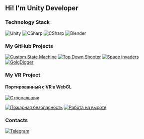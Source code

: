 ## Hi! I'm Unity Developer

### Technology Stack

![Unity](https://img.shields.io/badge/-Unity-090909?style=for-the-badge&logo=unity)
![CSharp](https://img.shields.io/badge/-Sharp-090909?style=for-the-badge&logo=c)
![CSharp](https://img.shields.io/badge/-VR-090909?style=for-the-badge&logo=oculus)
![Blender](https://img.shields.io/badge/-Blender-090909?style=for-the-badge&logo=blender&logoColor=F4CA16)

### My GitHub Projects

[![Custom State Machine](https://img.shields.io/badge/-Top%20Down%20Shooter-090909?style=for-the-badge&logo=GIT)](https://github.com/AcsellMeent/CustomStateMachine)
[![Top Down Shooter](https://img.shields.io/badge/-Top%20Down%20Shooter-090909?style=for-the-badge&logo=GIT)](https://github.com/AcsellMeent/Top-down-shooter)
[![Space invaders](https://img.shields.io/badge/-Space_invaders-090909?style=for-the-badge&logo=GIT)](https://github.com/AcsellMeent/Space-invaders)
[![GolgDigger](https://img.shields.io/badge/-GolgDigger-090909?style=for-the-badge&logo=GIT)](https://github.com/AcsellMeent/GolgDigger)

### My VR Project
#### Портированный с VR в WebGL

[![Стропальщик](https://img.shields.io/badge/-Стропальщик-090909?style=for-the-badge&logo=WebGL)](https://cdoprof.com/_fileclients/clients/paid-courses/files_trainer/1645188402/)

[![Пожарная безопасность](https://img.shields.io/badge/-Пожарная%20безопасность-090909?style=for-the-badge&logo=WebGL)](https://cdoprof.com/_fileclients/clients/paid-courses/files_trainer/1648199072/)
[![Работа на высоте](https://img.shields.io/badge/-Работа%20на%20высоте-090909?style=for-the-badge&logo=WebGL)](https://cdoprof.com/_fileclients/clients/paid-courses/files_trainer/1653573265/)

### Contacts

[![Telegram](https://img.shields.io/badge/-Telegram-090909?style=for-the-badge&logo=telegram)](https://t.me/DANIR117)
